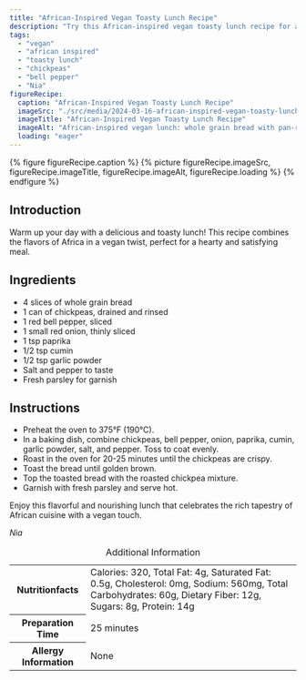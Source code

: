 ```yaml
---
title: "African-Inspired Vegan Toasty Lunch Recipe"
description: "Try this African-inspired vegan toasty lunch recipe for a flavorful and hearty meal. Perfect for a quick and satisfying lunch that celebrates the rich flavors of Africa in a vegan twist."
tags:
  - "vegan"
  - "african inspired"
  - "toasty lunch"
  - "chickpeas"
  - "bell pepper"
  - "Nia"
figureRecipe: 
  caption: "African-Inspired Vegan Toasty Lunch Recipe"
  imageSrc: "./src/media/2024-03-16-african-inspired-vegan-toasty-lunch-recipe-3973.png"
  imageTitle: "African-Inspired Vegan Toasty Lunch Recipe"
  imageAlt: "African-inspired vegan lunch: whole grain bread with pan-roasted chickpeas, red bell pepper, onions, and parsley on a clean table setting."
  loading: "eager"
---
```


{% figure figureRecipe.caption %}
{% picture figureRecipe.imageSrc, figureRecipe.imageTitle, figureRecipe.imageAlt, figureRecipe.loading %}
{% endfigure %}

## Introduction

Warm up your day with a delicious and toasty lunch! This recipe combines the flavors of Africa in a vegan twist, perfect for a hearty and satisfying meal.

## Ingredients

* 4 slices of whole grain bread
* 1 can of chickpeas, drained and rinsed
* 1 red bell pepper, sliced
* 1 small red onion, thinly sliced
* 1 tsp paprika
* 1/2 tsp cumin
* 1/2 tsp garlic powder
* Salt and pepper to taste
* Fresh parsley for garnish

## Instructions

* Preheat the oven to 375°F (190°C).
* In a baking dish, combine chickpeas, bell pepper, onion, paprika, cumin, garlic powder, salt, and pepper. Toss to coat evenly.
* Roast in the oven for 20-25 minutes until the chickpeas are crispy.
* Toast the bread until golden brown.
* Top the toasted bread with the roasted chickpea mixture.
* Garnish with fresh parsley and serve hot.

Enjoy this flavorful and nourishing lunch that celebrates the rich tapestry of African cuisine with a vegan touch.

*Nia*

<table><caption class='sr-only'>Additional Information</caption><tr><th>Nutritionfacts</th><td>Calories: 320, Total Fat: 4g, Saturated Fat: 0.5g, Cholesterol: 0mg, Sodium: 560mg, Total Carbohydrates: 60g, Dietary Fiber: 12g, Sugars: 8g, Protein: 14g&nbsp;</td></tr><tr><th>Preparation Time</th><td>25 minutes&nbsp;</td></tr><tr><th>Allergy Information</th><td>None&nbsp;</td></tr></table>

